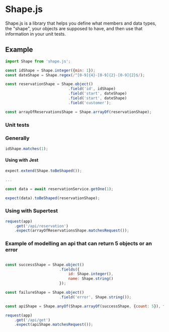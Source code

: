 # Shape.js

Shape.js is a library that helps you define what members and data types, the "shape", your objects are supposed to have, and then use that information in your unit tests.

## Example

```js
import Shape from 'shape.js';

const idShape = Shape.integer({min: 1});
const dateShape = Shape.regex(/^[0-9]{4}-[0-9]{2}-[0-9]{2}$/);

const reservationShape = Shape.object()
                            .field('id', idShape)
                            .field('start', dateShape)
                            .field('start', dateShape)
                            .field('customer');

const arrayOfReservationsShape = Shape.arrayOf(reservationShape);

```

### Unit tests

### Generally
```js
idShape.matches(1);
```

#### Using with Jest

```js
expect.extend(Shape.toBeShaped());

...

const data = await reservationService.getOne(1);

expect(data).toBeShaped(reservationShape);
```

### Using with Supertest
```js
request(app)
    .get('/api/reservation')
    .expect(arrayOfReservationsShape.matchesRequest());

```
### Example of modelling an api that can return 5 objects or an error
```js

const successShape = Shape.object()
                        .fields({
                            id: Shape.integer(),
                            name: Shape.string()
                        });

const failureShape = Shape.object()
                        .field('error', Shape.string());

const apiShape = Shape.anyOf(Shape.arrayOf(successShape, {count: 5}), failureShape);

request(app)
    .get('/api/get')
    .expect(apiShape.matchesRequest());

```
